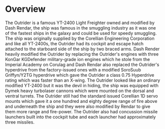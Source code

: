 # Overview
The Outrider is a famous YT-2400 Light Freighter owned and modified by Dash Rendar, the ship was famous in the smuggling industry as it was one of the fastest ships in the galaxy and could be used for speedy smuggling.
The ship was originally supplied by the Corellian Engineering Corporation and like all YT-2400s, the Outrider had its cockpit and escape hatch attached to the starboard side of the ship by two braced arms.
Dash Render heavily modified the Outrider by replacing the Outrider's engines with three KonGar KGDefender military-grade ion engines which he stole from the Imperial Academy on Corulag and Dash Rendar also replaced the Outrider's hyperdrive from the factory-issued ones with a modified SoroSuub Griffyn/Y2TG hyperdrive which gave the Outrider a class 0.75 Hyperdrive rating which was faster than an X-wing.
The Outrider looked like an ordinary modified YT-2400 but it was the devil in hiding, the ship was equipped with Dymek heavy turbolaser cannons which were mounted on the dorsal and ventral turrets.
The Outrider still had the standard issued Corellian 1D servo mounts which gave it a one hundred and eighty degree range of fire above and underneath the ship and they were also modified by Rendar to give them more range and fire-power.
The Outrider also had concussion missile launchers built into the cockpit tube and each launcher had approximately three missiles.